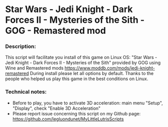 # Star Wars - Jedi Knight - Dark Forces II - Mysteries of the Sith - GOG - Remastered mod

### Description:
This script will facilitate you install of this game on Linux OS:
"Star Wars - Jedi Knight - Dark Forces II - Mysteries of the Sith" provided by GOG using Wine and Remastered mods https://www.moddb.com/mods/jedi-knight-remastered
During install please let all options by default.
Thanks to the people who helped us play this game in the best conditions on Linux.

### Technical notes:
- Before to play, you have to activate 3D acceleration: main menu "Setup", "Display", check "Enable 3D Acceleration"
- Please report issue concerning this script on my Github page:
https://github.com/legluondunet/MyLittleLutrisScripts
